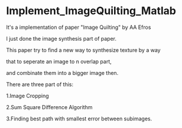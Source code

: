 # Implement_ImageQuilting_Matlab
It's a implementation of paper "Image Quilting" by AA Efros


I just done the image synthesis part of paper.

This paper try to find a new way to synthesize texture by a way 

that to seperate an image to n overlap part,

and combinate them into a bigger image then.


There are three part of this:

1.Image Cropping

2.Sum Square Difference Algorithm

3.Finding best path with smallest error between subimages.

